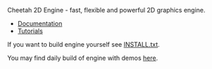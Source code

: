 Cheetah 2D Engine - fast, flexible and powerful 2D graphics engine.

* [Documentation](https://github.com/scriptum/Cheetah/wiki/Documentation)
* [Tutorials](https://github.com/scriptum/Cheetah/wiki/Tutorials)

If you want to build engine yourself see [INSTALL.txt](https://raw.github.com/scriptum/Cheetah/master/INSTALL.txt).

You may find daily build of engine with demos [here](http://dl.dropbox.com/u/59878867/Cheetah-2D-Engine-daily.tar.gz).
